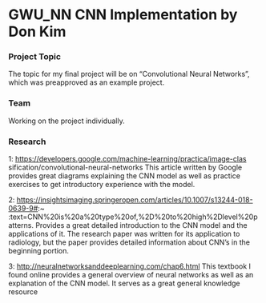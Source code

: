 # GWU_NN CNN Implementation by Don Kim

### Project Topic

The topic for my final project will be on “Convolutional Neural Networks”, which
was preapproved as an example project.

### Team

Working on the project individually.

### Research
1:
https://developers.google.com/machine-learning/practica/image-clas
sification/convolutional-neural-networks
This article written by Google provides great diagrams explaining the CNN model
as well as practice exercises to get introductory experience with the model.

2:
https://insightsimaging.springeropen.com/articles/10.1007/s13244-018-0639-9#:~
:text=CNN%20is%20a%20type%20of,%2D%20to%20high%2Dlevel%20patterns.
Provides a great detailed introduction to the CNN model and the applications of
it. The research paper was written for its application to radiology, but the paper
provides detailed information about CNN’s in the beginning portion.

3:
http://neuralnetworksanddeeplearning.com/chap6.html
This textbook I found online provides a general overview of neural networks as
well as an explanation of the CNN model. It serves as a great general knowledge
resource
